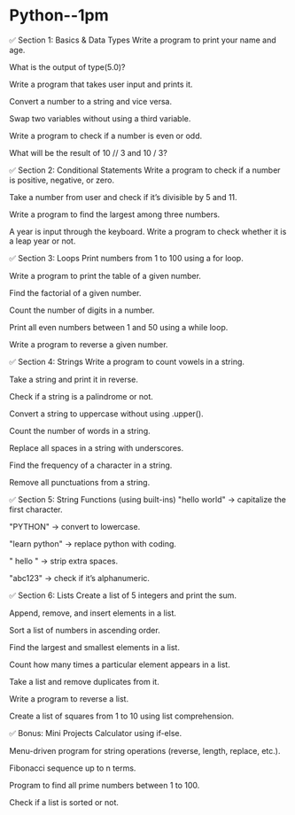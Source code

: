 # Python--1pm



✅ Section 1: Basics & Data Types
Write a program to print your name and age.

What is the output of type(5.0)?

Write a program that takes user input and prints it.

Convert a number to a string and vice versa.

Swap two variables without using a third variable.

Write a program to check if a number is even or odd.

What will be the result of 10 // 3 and 10 / 3?

✅ Section 2: Conditional Statements
Write a program to check if a number is positive, negative, or zero.

Take a number from user and check if it’s divisible by 5 and 11.

Write a program to find the largest among three numbers.

A year is input through the keyboard. Write a program to check whether it is a leap year or not.

✅ Section 3: Loops
Print numbers from 1 to 100 using a for loop.

Write a program to print the table of a given number.

Find the factorial of a given number.

Count the number of digits in a number.

Print all even numbers between 1 and 50 using a while loop.

Write a program to reverse a given number.

✅ Section 4: Strings
Write a program to count vowels in a string.

Take a string and print it in reverse.

Check if a string is a palindrome or not.

Convert a string to uppercase without using .upper().

Count the number of words in a string.

Replace all spaces in a string with underscores.

Find the frequency of a character in a string.

Remove all punctuations from a string.

✅ Section 5: String Functions (using built-ins)
"hello world" → capitalize the first character.

"PYTHON" → convert to lowercase.

"learn python" → replace python with coding.

" hello " → strip extra spaces.

"abc123" → check if it’s alphanumeric.

✅ Section 6: Lists
Create a list of 5 integers and print the sum.

Append, remove, and insert elements in a list.

Sort a list of numbers in ascending order.

Find the largest and smallest elements in a list.

Count how many times a particular element appears in a list.

Take a list and remove duplicates from it.

Write a program to reverse a list.

Create a list of squares from 1 to 10 using list comprehension.

✅ Bonus: Mini Projects
Calculator using if-else.

Menu-driven program for string operations (reverse, length, replace, etc.).

Fibonacci sequence up to n terms.

Program to find all prime numbers between 1 to 100.

Check if a list is sorted or not.
